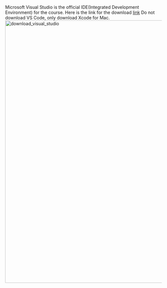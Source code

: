 Microsoft Visual Studio is the official IDE(Integrated Development Environment) for the course. Here is the link for the download [link](https://visualstudio.microsoft.com/) Do not download VS Code, only download Xcode for Mac. 
<img width="846" alt="download_visual_studio" src="https://github.com/nikunjsanghai/Introduction_to_Programming_Cplusplus/assets/103468688/f2069c78-ccd0-4f9a-9f25-a33554706968">
